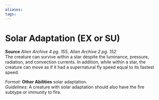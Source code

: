 ```yaml
---
aliases: 
tags: 
---
```


# Solar Adaptation (EX or SU)

**Source** _Alien Archive 4 pg. 155_, _Alien Archive 2 pg. 152_  
The creature can survive within a star despite the luminance, pressure, radiation, and convection currents. In addition, while within a star, the creature can move as if it had a supernatural fly speed equal to its fastest speed.

_Format_: **Other Abilities** solar adaptation.  
_Guidelines_: A creature with solar adaptation should also have the fire subtype or immunity to fire.
